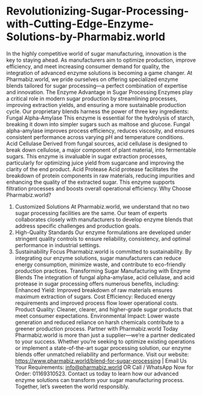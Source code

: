 # Revolutionizing-Sugar-Processing-with-Cutting-Edge-Enzyme-Solutions-by-Pharmabiz.world
In the highly competitive world of sugar manufacturing, innovation is the key to staying ahead. As manufacturers aim to optimize production, improve efficiency, and meet increasing consumer demand for quality, the integration of advanced enzyme solutions is becoming a game changer. At Pharmabiz.world, we pride ourselves on offering specialized enzyme blends tailored for sugar processing—a perfect combination of expertise and innovation.
The Enzyme Advantage in Sugar Processing
Enzymes play a critical role in modern sugar production by streamlining processes, improving extraction yields, and ensuring a more sustainable production cycle. Our proprietary blends harness the power of three key ingredients:
Fungal Alpha-Amylase
This enzyme is essential for the hydrolysis of starch, breaking it down into simpler sugars such as maltose and glucose. Fungal alpha-amylase improves process efficiency, reduces viscosity, and ensures consistent performance across varying pH and temperature conditions.
Acid Cellulase
Derived from fungal sources, acid cellulase is designed to break down cellulose, a major component of plant material, into fermentable sugars. This enzyme is invaluable in sugar extraction processes, particularly for optimizing juice yield from sugarcane and improving the clarity of the end product.
Acid Protease
Acid protease facilitates the breakdown of protein components in raw materials, reducing impurities and enhancing the quality of the extracted sugar. This enzyme supports filtration processes and boosts overall operational efficiency.
Why Choose Pharmabiz.world?
1. Customized Solutions
At Pharmabiz.world, we understand that no two sugar processing facilities are the same. Our team of experts collaborates closely with manufacturers to develop enzyme blends that address specific challenges and production goals.
2. High-Quality Standards
Our enzyme formulations are developed under stringent quality controls to ensure reliability, consistency, and optimal performance in industrial settings.
3. Sustainability Focus
Pharmabiz.world is committed to sustainability. By integrating our enzyme solutions, sugar manufacturers can reduce energy consumption, minimize waste, and contribute to eco-friendly production practices.
Transforming Sugar Manufacturing with Enzyme Blends
The integration of fungal alpha-amylase, acid cellulase, and acid protease in sugar processing offers numerous benefits, including:
Enhanced Yield: Improved breakdown of raw materials ensures maximum extraction of sugars.
Cost Efficiency: Reduced energy requirements and improved process flow lower operational costs.
Product Quality: Cleaner, clearer, and higher-grade sugar products that meet consumer expectations.
Environmental Impact: Lower waste generation and reduced reliance on harsh chemicals contribute to a greener production process.
Partner with Pharmabiz.world Today
Pharmabiz.world is more than just a supplier—we’re a partner dedicated to your success. Whether you’re seeking to optimize existing operations or implement a state-of-the-art sugar processing solution, our enzyme blends offer unmatched reliability and performance.
Visit our website: https://www.pharmabiz.world/blend-for-sugar-processing | Email Us Your Requirements: info@pharmabiz.world OR Call / WhatsApp Now for Order: 01169310523.
Contact us today to learn how our advanced enzyme solutions can transform your sugar manufacturing process. Together, let’s sweeten the world responsibly.
